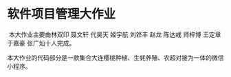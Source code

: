 # 软件项目管理大作业

​       本大作业主要由林双印 聂文轩 代昊天 姬宇航 刘铧丰 赵龙 陈达彧 师梓博 王定章 于嘉豪 张广灿十人完成。

​        本大作业的代码部分是一款集合大连樱桃种植、生蚝养殖、农超对接为一体的微信小程序。
